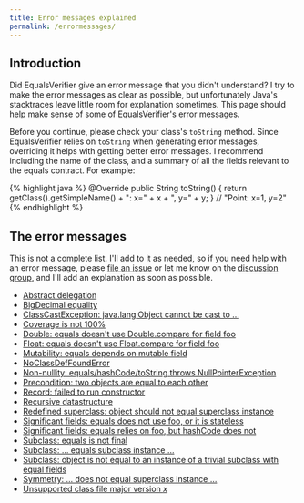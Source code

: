 ```yaml
---
title: Error messages explained
permalink: /errormessages/
---
```

## Introduction

Did EqualsVerifier give an error message that you didn't understand? I try to make the error messages as clear as possible, but unfortunately Java's stacktraces leave little room for explanation sometimes. This page should help make sense of some of EqualsVerifier's error messages.

Before you continue, please check your class's `toString` method. Since EqualsVerifier relies on `toString` when generating error messages, overriding it helps with getting better error messages. I recommend including the name of the class, and a summary of all the fields relevant to the equals contract. For example:

{% highlight java %}
@Override public String toString() {
    return getClass().getSimpleName() + ": x=" + x + ", y=" + y;
}
// "Point: x=1, y=2"
{% endhighlight %}

## The error messages
This is not a complete list. I'll add to it as needed, so if you need help with an error message, please [file an issue](https://github.com/jqno/equalsverifier/issues) or let me know on the [discussion group](https://github.com/jqno/equalsverifier/discussions), and I'll add an explanation as soon as possible.

* [Abstract delegation](/equalsverifier/errormessages/abstract-delegation)
* [BigDecimal equality](/equalsverifier/errormessages/bigdecimal-equality)
* [ClassCastException: java.lang.Object cannot be cast to …](/equalsverifier/errormessages/classcastexception)
* [Coverage is not 100%](/equalsverifier/errormessages/coverage-is-not-100-percent)
* [Double: equals doesn't use Double.compare for field foo](/equalsverifier/errormessages/double-equals-doesnt-use-doublecompare-for-field-foo)
* [Float: equals doesn't use Float.compare for field foo](/equalsverifier/errormessages/float-equals-doesnt-use-floatcompare-for-field-foo)
* [Mutability: equals depends on mutable field](/equalsverifier/errormessages/mutability-equals-depends-on-mutable-field)
* [NoClassDefFoundError](/equalsverifier/errormessages/noclassdeffounderror)
* [Non-nullity: equals/hashCode/toString throws NullPointerException](/equalsverifier/errormessages/non-nullity-equals-hashcode-tostring-throws-nullpointerexception)
* [Precondition: two objects are equal to each other](/equalsverifier/errormessages/precondition-two-objects-are-equal-to-each-other)
* [Record: failed to run constructor](/equalsverifier/errormessages/record-failed-to-run-constructor)
* [Recursive datastructure](/equalsverifier/errormessages/recursive-datastructure)
* [Redefined superclass: object should not equal superclass instance](/equalsverifier/errormessages/redefined-superclass-object-should-not-equal-superclass-instance)
* [Significant fields: equals does not use foo, or it is stateless](/equalsverifier/errormessages/significant-fields-equals-does-not-use-foo-or-it-is-stateless)
* [Significant fields: equals relies on foo, but hashCode does not](/equalsverifier/errormessages/significant-fields-equals-relies-on-foo-but-hashcode-does-not)
* [Subclass: equals is not final](/equalsverifier/errormessages/subclass-equals-is-not-final)
* [Subclass: … equals subclass instance …](/equalsverifier/errormessages/subclass-equals-subclass-instance)
* [Subclass: object is not equal to an instance of a trivial subclass with equal fields](/equalsverifier/errormessages/subclass-object-is-not-equal-to-an-instance-of-a-trivial-subclass-with-equal-fields)
* [Symmetry: … does not equal superclass instance …](/equalsverifier/errormessages/symmetry-does-not-equal-superclass-instance)
* [Unsupported class file major version _x_](/equalsverifier/errormessages/unsupported-class-file-major-version)
